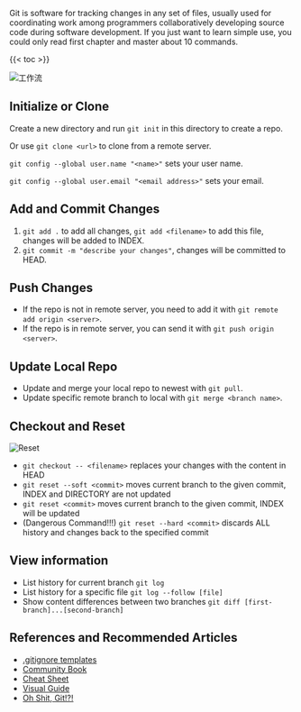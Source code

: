 
Git is software for tracking changes in any set of files, usually used for coordinating work among programmers collaboratively developing source code during software development. If you just want to learn simple use, you could only read first chapter and master about 10 commands.

<!--more-->
{{< toc >}}

![工作流](https://cdn.jsdelivr.net/gh/jiagengding/pictures@main/uPic/pATn74.jpg)

## Initialize or Clone

Create a	new directory and run `git init` in this directory to create a repo.

Or use `git clone <url>` to clone from a remote server.

`git config --global user.name "<name>"` sets your user name.

`git config --global user.email "<email address>"` sets your email.

## Add and Commit Changes

1. `git add .` to add all changes, `git add <filename>` to add this file, changes will be added to INDEX.
2. `git commit -m "describe your changes"`, changes will be committed to HEAD.

## Push Changes

- If the repo is not in remote server, you need to add it with `git remote add origin <server>`.
- If the repo is in remote server, you can send it with `git push origin <server>`.

## Update Local Repo

- Update and merge your local repo to newest with `git pull`.
- Update specific remote branch to local with `git merge <branch name>`.

## Checkout and Reset

![Reset](https://cdn.jsdelivr.net/gh/jiagengding/pictures@main/uPic/quwenf.jpg)

- `git checkout -- <filename>` replaces your changes with the content in HEAD
- `git reset --soft <commit>` moves current branch to the given commit, INDEX and DIRECTORY are not updated
- `git reset <commit>` moves current branch to the given commit, INDEX will be updated
- (Dangerous Command!!!) `git reset --hard <commit>` discards ALL history and changes back to the specified commit

## View information

- List history for current branch `git log`
- List history for a specific file `git log --follow [file]`
- Show content differences between two branches `git diff [first-branch]...[second-branch]`

## References and Recommended Articles

- [.gitignore templates](https://github.com/github/gitignore)
- [ Community Book ](http://book.git-scm.com)
- [ Cheat Sheet ](https://training.github.com/downloads/github-git-cheat-sheet/)
- [ Visual Guide ](http://marklodato.github.io/visual-git-guide/index-en.html)
- [ Oh Shit, Git!?! ](https://ohshitgit.com)
